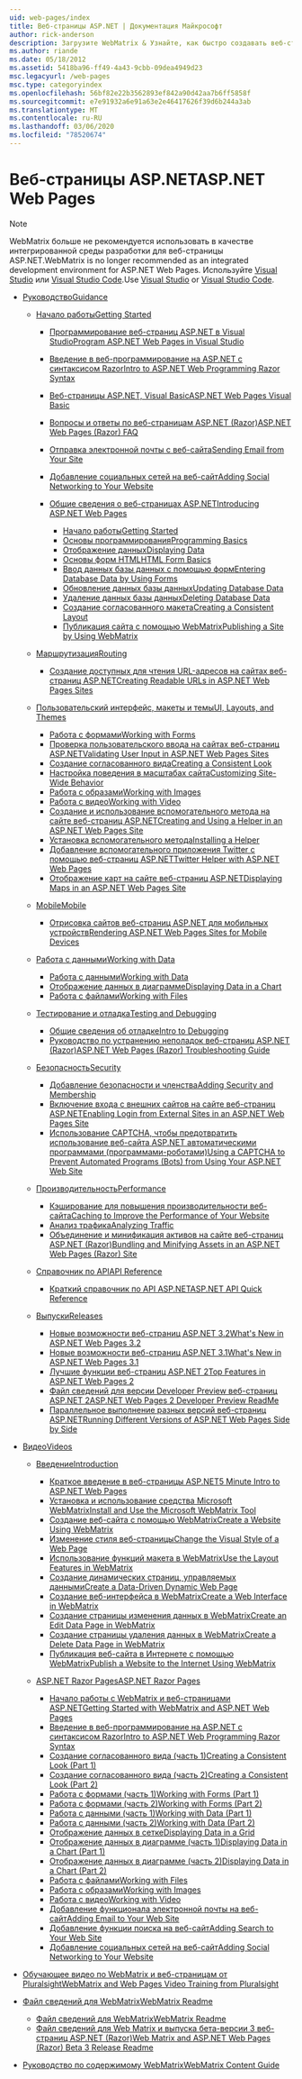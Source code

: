 ```yaml
---
uid: web-pages/index
title: Веб-страницы ASP.NET | Документация Майкрософт
author: rick-anderson
description: Загрузите WebMatrix & Узнайте, как быстро создавать веб-страницы с помощью упрощенного способа объединения серверного кода с HTML.
ms.author: riande
ms.date: 05/18/2012
ms.assetid: 5418ba96-ff49-4a43-9cbb-09dea4949d23
msc.legacyurl: /web-pages
msc.type: categoryindex
ms.openlocfilehash: 56bf82e22b3562893ef842a90d42aa7b6ff5858f
ms.sourcegitcommit: e7e91932a6e91a63e2e46417626f39d6b244a3ab
ms.translationtype: MT
ms.contentlocale: ru-RU
ms.lasthandoff: 03/06/2020
ms.locfileid: "78520674"
---
```

# <a name="aspnet-web-pages"></a><span data-ttu-id="78fe5-103">Веб-страницы ASP.NET</span><span class="sxs-lookup"><span data-stu-id="78fe5-103">ASP.NET Web Pages</span></span>

> [!NOTE] 
> <span data-ttu-id="78fe5-104">WebMatrix больше не рекомендуется использовать в качестве интегрированной среды разработки для веб-страницы ASP.NET.</span><span class="sxs-lookup"><span data-stu-id="78fe5-104">WebMatrix is no longer recommended as an integrated development environment for ASP.NET Web Pages.</span></span> <span data-ttu-id="78fe5-105">Используйте [Visual Studio](xref:aspnet/web-pages/overview/getting-started/program-asp-net-web-pages-in-visual-studio) или [Visual Studio Code](https://code.visualstudio.com/).</span><span class="sxs-lookup"><span data-stu-id="78fe5-105">Use [Visual Studio](xref:aspnet/web-pages/overview/getting-started/program-asp-net-web-pages-in-visual-studio) or [Visual Studio Code](https://code.visualstudio.com/).</span></span>

- [<span data-ttu-id="78fe5-106">Руководство</span><span class="sxs-lookup"><span data-stu-id="78fe5-106">Guidance</span></span>](overview/index.md)

    - [<span data-ttu-id="78fe5-107">Начало работы</span><span class="sxs-lookup"><span data-stu-id="78fe5-107">Getting Started</span></span>](overview/getting-started/index.md)

        - [<span data-ttu-id="78fe5-108">Программирование веб-страниц ASP.NET в Visual Studio</span><span class="sxs-lookup"><span data-stu-id="78fe5-108">Program ASP.NET Web Pages in Visual Studio</span></span>](overview/getting-started/program-asp-net-web-pages-in-visual-studio.md)
        - [<span data-ttu-id="78fe5-109">Введение в веб-программирование на ASP.NET с синтаксисом Razor</span><span class="sxs-lookup"><span data-stu-id="78fe5-109">Intro to ASP.NET Web Programming Razor Syntax</span></span>](overview/getting-started/introducing-razor-syntax-c.md)
        - [<span data-ttu-id="78fe5-110">Веб-страницы ASP.NET, Visual Basic</span><span class="sxs-lookup"><span data-stu-id="78fe5-110">ASP.NET Web Pages Visual Basic</span></span>](overview/getting-started/introducing-razor-syntax-vb.md)
        - [<span data-ttu-id="78fe5-111">Вопросы и ответы по веб-страницам ASP.NET (Razor)</span><span class="sxs-lookup"><span data-stu-id="78fe5-111">ASP.NET Web Pages (Razor) FAQ</span></span>](overview/getting-started/aspnet-web-pages-razor-faq.md)
        - [<span data-ttu-id="78fe5-112">Отправка электронной почты с веб-сайта</span><span class="sxs-lookup"><span data-stu-id="78fe5-112">Sending Email from Your Site</span></span>](overview/getting-started/11-adding-email-to-your-web-site.md)
        - [<span data-ttu-id="78fe5-113">Добавление социальных сетей на веб-сайт</span><span class="sxs-lookup"><span data-stu-id="78fe5-113">Adding Social Networking to Your Website</span></span>](overview/getting-started/13-adding-social-networking-to-your-web-site.md)
        - [<span data-ttu-id="78fe5-114">Общие сведения о веб-страницах ASP.NET</span><span class="sxs-lookup"><span data-stu-id="78fe5-114">Introducing ASP.NET Web Pages</span></span>](overview/getting-started/introducing-aspnet-web-pages-2/index.md)

            - [<span data-ttu-id="78fe5-115">Начало работы</span><span class="sxs-lookup"><span data-stu-id="78fe5-115">Getting Started</span></span>](overview/getting-started/introducing-aspnet-web-pages-2/getting-started.md)
            - [<span data-ttu-id="78fe5-116">Основы программирования</span><span class="sxs-lookup"><span data-stu-id="78fe5-116">Programming Basics</span></span>](overview/getting-started/introducing-aspnet-web-pages-2/intro-to-web-pages-programming.md)
            - [<span data-ttu-id="78fe5-117">Отображение данных</span><span class="sxs-lookup"><span data-stu-id="78fe5-117">Displaying Data</span></span>](overview/getting-started/introducing-aspnet-web-pages-2/displaying-data.md)
            - [<span data-ttu-id="78fe5-118">Основы форм HTML</span><span class="sxs-lookup"><span data-stu-id="78fe5-118">HTML Form Basics</span></span>](overview/getting-started/introducing-aspnet-web-pages-2/form-basics.md)
            - [<span data-ttu-id="78fe5-119">Ввод данных базы данных с помощью форм</span><span class="sxs-lookup"><span data-stu-id="78fe5-119">Entering Database Data by Using Forms</span></span>](overview/getting-started/introducing-aspnet-web-pages-2/entering-data.md)
            - [<span data-ttu-id="78fe5-120">Обновление данных базы данных</span><span class="sxs-lookup"><span data-stu-id="78fe5-120">Updating Database Data</span></span>](overview/getting-started/introducing-aspnet-web-pages-2/updating-data.md)
            - [<span data-ttu-id="78fe5-121">Удаление данных базы данных</span><span class="sxs-lookup"><span data-stu-id="78fe5-121">Deleting Database Data</span></span>](overview/getting-started/introducing-aspnet-web-pages-2/deleting-data.md)
            - [<span data-ttu-id="78fe5-122">Создание согласованного макета</span><span class="sxs-lookup"><span data-stu-id="78fe5-122">Creating a Consistent Layout</span></span>](overview/getting-started/introducing-aspnet-web-pages-2/layouts.md)
            - [<span data-ttu-id="78fe5-123">Публикация сайта с помощью WebMatrix</span><span class="sxs-lookup"><span data-stu-id="78fe5-123">Publishing a Site by Using WebMatrix</span></span>](overview/getting-started/introducing-aspnet-web-pages-2/publishing.md)
    - [<span data-ttu-id="78fe5-124">Маршрутизация</span><span class="sxs-lookup"><span data-stu-id="78fe5-124">Routing</span></span>](overview/routing/index.md)

        - [<span data-ttu-id="78fe5-125">Создание доступных для чтения URL-адресов на сайтах веб-страниц ASP.NET</span><span class="sxs-lookup"><span data-stu-id="78fe5-125">Creating Readable URLs in ASP.NET Web Pages Sites</span></span>](overview/routing/creating-readable-urls-in-aspnet-web-pages-sites.md)
    - [<span data-ttu-id="78fe5-126">Пользовательский интерфейс, макеты и темы</span><span class="sxs-lookup"><span data-stu-id="78fe5-126">UI, Layouts, and Themes</span></span>](overview/ui-layouts-and-themes/index.md)

        - [<span data-ttu-id="78fe5-127">Работа с формами</span><span class="sxs-lookup"><span data-stu-id="78fe5-127">Working with Forms</span></span>](overview/ui-layouts-and-themes/4-working-with-forms.md)
        - [<span data-ttu-id="78fe5-128">Проверка пользовательского ввода на сайтах веб-страниц ASP.NET</span><span class="sxs-lookup"><span data-stu-id="78fe5-128">Validating User Input in ASP.NET Web Pages Sites</span></span>](overview/ui-layouts-and-themes/validating-user-input-in-aspnet-web-pages-sites.md)
        - [<span data-ttu-id="78fe5-129">Создание согласованного вида</span><span class="sxs-lookup"><span data-stu-id="78fe5-129">Creating a Consistent Look</span></span>](overview/ui-layouts-and-themes/3-creating-a-consistent-look.md)
        - [<span data-ttu-id="78fe5-130">Настройка поведения в масштабах сайта</span><span class="sxs-lookup"><span data-stu-id="78fe5-130">Customizing Site-Wide Behavior</span></span>](overview/ui-layouts-and-themes/18-customizing-site-wide-behavior.md)
        - [<span data-ttu-id="78fe5-131">Работа с образами</span><span class="sxs-lookup"><span data-stu-id="78fe5-131">Working with Images</span></span>](overview/ui-layouts-and-themes/9-working-with-images.md)
        - [<span data-ttu-id="78fe5-132">Работа с видео</span><span class="sxs-lookup"><span data-stu-id="78fe5-132">Working with Video</span></span>](overview/ui-layouts-and-themes/10-working-with-video.md)
        - [<span data-ttu-id="78fe5-133">Создание и использование вспомогательного метода на сайте веб-страниц ASP.NET</span><span class="sxs-lookup"><span data-stu-id="78fe5-133">Creating and Using a Helper in an ASP.NET Web Pages Site</span></span>](overview/ui-layouts-and-themes/creating-and-using-a-helper-in-an-aspnet-web-pages-site.md)
        - [<span data-ttu-id="78fe5-134">Установка вспомогательного метода</span><span class="sxs-lookup"><span data-stu-id="78fe5-134">Installing a Helper</span></span>](overview/ui-layouts-and-themes/installing-helpers.md)
        - [<span data-ttu-id="78fe5-135">Добавление вспомогательного приложения Twitter с помощью веб-страниц ASP.NET</span><span class="sxs-lookup"><span data-stu-id="78fe5-135">Twitter Helper with ASP.NET Web Pages</span></span>](overview/ui-layouts-and-themes/twitter-helper.md)
        - [<span data-ttu-id="78fe5-136">Отображение карт на сайте веб-страниц ASP.NET</span><span class="sxs-lookup"><span data-stu-id="78fe5-136">Displaying Maps in an ASP.NET Web Pages Site</span></span>](overview/ui-layouts-and-themes/displaying-maps-in-an-aspnet-web-pages-site.md)
    - [<span data-ttu-id="78fe5-137">Mobile</span><span class="sxs-lookup"><span data-stu-id="78fe5-137">Mobile</span></span>](overview/mobile/index.md)

        - [<span data-ttu-id="78fe5-138">Отрисовка сайтов веб-страниц ASP.NET для мобильных устройств</span><span class="sxs-lookup"><span data-stu-id="78fe5-138">Rendering ASP.NET Web Pages Sites for Mobile Devices</span></span>](overview/mobile/rendering-aspnet-web-pages-sites-for-mobile-devices.md)
    - [<span data-ttu-id="78fe5-139">Работа с данными</span><span class="sxs-lookup"><span data-stu-id="78fe5-139">Working with Data</span></span>](overview/data/index.md)

        - [<span data-ttu-id="78fe5-140">Работа с данными</span><span class="sxs-lookup"><span data-stu-id="78fe5-140">Working with Data</span></span>](overview/data/5-working-with-data.md)
        - [<span data-ttu-id="78fe5-141">Отображение данных в диаграмме</span><span class="sxs-lookup"><span data-stu-id="78fe5-141">Displaying Data in a Chart</span></span>](overview/data/7-displaying-data-in-a-chart.md)
        - [<span data-ttu-id="78fe5-142">Работа с файлами</span><span class="sxs-lookup"><span data-stu-id="78fe5-142">Working with Files</span></span>](overview/data/working-with-files.md)
    - [<span data-ttu-id="78fe5-143">Тестирование и отладка</span><span class="sxs-lookup"><span data-stu-id="78fe5-143">Testing and Debugging</span></span>](overview/testing-and-debugging/index.md)

        - [<span data-ttu-id="78fe5-144">Общие сведения об отладке</span><span class="sxs-lookup"><span data-stu-id="78fe5-144">Intro to Debugging</span></span>](overview/testing-and-debugging/introduction-to-debugging.md)
        - [<span data-ttu-id="78fe5-145">Руководство по устранению неполадок веб-страниц ASP.NET (Razor)</span><span class="sxs-lookup"><span data-stu-id="78fe5-145">ASP.NET Web Pages (Razor) Troubleshooting Guide</span></span>](overview/testing-and-debugging/aspnet-web-pages-razor-troubleshooting-guide.md)
    - [<span data-ttu-id="78fe5-146">Безопасность</span><span class="sxs-lookup"><span data-stu-id="78fe5-146">Security</span></span>](overview/security/index.md)

        - [<span data-ttu-id="78fe5-147">Добавление безопасности и членства</span><span class="sxs-lookup"><span data-stu-id="78fe5-147">Adding Security and Membership</span></span>](overview/security/16-adding-security-and-membership.md)
        - [<span data-ttu-id="78fe5-148">Включение входа с внешних сайтов на сайте веб-страниц ASP.NET</span><span class="sxs-lookup"><span data-stu-id="78fe5-148">Enabling Login from External Sites in an ASP.NET Web Pages Site</span></span>](overview/security/enabling-login-from-external-sites-in-an-aspnet-web-pages-site.md)
        - [<span data-ttu-id="78fe5-149">Использование CAPTCHA, чтобы предотвратить использование веб-сайта ASP.NET автоматическими программами (программами-роботами)</span><span class="sxs-lookup"><span data-stu-id="78fe5-149">Using a CAPTCHA to Prevent Automated Programs (Bots) from Using Your ASP.NET Web Site</span></span>](overview/security/using-a-catpcha-to-prevent-automated-programs-bots-from-using-your-aspnet-web-site.md)
    - [<span data-ttu-id="78fe5-150">Производительность</span><span class="sxs-lookup"><span data-stu-id="78fe5-150">Performance</span></span>](overview/performance-and-traffic/index.md)

        - [<span data-ttu-id="78fe5-151">Кэширование для повышения производительности веб-сайта</span><span class="sxs-lookup"><span data-stu-id="78fe5-151">Caching to Improve the Performance of Your Website</span></span>](overview/performance-and-traffic/15-caching-to-improve-the-performance-of-your-website.md)
        - [<span data-ttu-id="78fe5-152">Анализ трафика</span><span class="sxs-lookup"><span data-stu-id="78fe5-152">Analyzing Traffic</span></span>](overview/performance-and-traffic/14-analyzing-traffic.md)
        - [<span data-ttu-id="78fe5-153">Объединение и минификация активов на сайте веб-страниц ASP.NET (Razor)</span><span class="sxs-lookup"><span data-stu-id="78fe5-153">Bundling and Minifying Assets in an ASP.NET Web Pages (Razor) Site</span></span>](overview/performance-and-traffic/bundling-and-minifying-assets-in-an-aspnet-web-pages-razor-site.md)
    - [<span data-ttu-id="78fe5-154">Справочник по API</span><span class="sxs-lookup"><span data-stu-id="78fe5-154">API Reference</span></span>](overview/api-reference/index.md)

        - [<span data-ttu-id="78fe5-155">Краткий справочник по API ASP.NET</span><span class="sxs-lookup"><span data-stu-id="78fe5-155">ASP.NET API Quick Reference</span></span>](overview/api-reference/asp-net-web-pages-api-reference.md)
    - [<span data-ttu-id="78fe5-156">Выпуски</span><span class="sxs-lookup"><span data-stu-id="78fe5-156">Releases</span></span>](overview/releases/index.md)

        - [<span data-ttu-id="78fe5-157">Новые возможности веб-страниц ASP.NET 3.2</span><span class="sxs-lookup"><span data-stu-id="78fe5-157">What's New in ASP.NET Web Pages 3.2</span></span>](overview/releases/whats-new-in-aspnet-web-pages-32.md)
        - [<span data-ttu-id="78fe5-158">Новые возможности веб-страниц ASP.NET 3.1</span><span class="sxs-lookup"><span data-stu-id="78fe5-158">What's New in ASP.NET Web Pages 3.1</span></span>](overview/releases/whats-new-aspnet-web-pages-31.md)
        - [<span data-ttu-id="78fe5-159">Лучшие функции веб-страниц ASP.NET 2</span><span class="sxs-lookup"><span data-stu-id="78fe5-159">Top Features in ASP.NET Web Pages 2</span></span>](overview/releases/top-features-in-web-pages-2.md)
        - [<span data-ttu-id="78fe5-160">Файл сведений для версии Developer Preview веб-страниц ASP.NET 2</span><span class="sxs-lookup"><span data-stu-id="78fe5-160">ASP.NET Web Pages 2 Developer Preview ReadMe</span></span>](overview/releases/aspnet-web-pages-2-developer-preview-readme.md)
        - [<span data-ttu-id="78fe5-161">Параллельное выполнение разных версий веб-страниц ASP.NET</span><span class="sxs-lookup"><span data-stu-id="78fe5-161">Running Different Versions of ASP.NET Web Pages Side by Side</span></span>](overview/releases/running-v1-and-v2-sites-side-by-side.md)
- [<span data-ttu-id="78fe5-162">Видео</span><span class="sxs-lookup"><span data-stu-id="78fe5-162">Videos</span></span>](videos/index.md)

    - [<span data-ttu-id="78fe5-163">Введение</span><span class="sxs-lookup"><span data-stu-id="78fe5-163">Introduction</span></span>](videos/introduction/index.md)

        - [<span data-ttu-id="78fe5-164">Краткое введение в веб-страницы ASP.NET</span><span class="sxs-lookup"><span data-stu-id="78fe5-164">5 Minute Intro to ASP.NET Web Pages</span></span>](videos/introduction/5-minute-introduction-to-aspnet-web-pages.md)
        - [<span data-ttu-id="78fe5-165">Установка и использование средства Microsoft WebMatrix</span><span class="sxs-lookup"><span data-stu-id="78fe5-165">Install and Use the Microsoft WebMatrix Tool</span></span>](videos/introduction/install-and-use-the-microsoft-webmatrix-tool.md)
        - [<span data-ttu-id="78fe5-166">Создание веб-сайта с помощью WebMatrix</span><span class="sxs-lookup"><span data-stu-id="78fe5-166">Create a Website Using WebMatrix</span></span>](videos/introduction/create-a-website-using-webmatrix.md)
        - [<span data-ttu-id="78fe5-167">Изменение стиля веб-страницы</span><span class="sxs-lookup"><span data-stu-id="78fe5-167">Change the Visual Style of a Web Page</span></span>](videos/introduction/change-the-visual-style-of-a-web-page.md)
        - [<span data-ttu-id="78fe5-168">Использование функций макета в WebMatrix</span><span class="sxs-lookup"><span data-stu-id="78fe5-168">Use the Layout Features in WebMatrix</span></span>](videos/introduction/use-the-layout-features-in-webmatrix.md)
        - [<span data-ttu-id="78fe5-169">Создание динамических страниц, управляемых данными</span><span class="sxs-lookup"><span data-stu-id="78fe5-169">Create a Data-Driven Dynamic Web Page</span></span>](videos/introduction/create-a-data-driven-dynamic-web-page.md)
        - [<span data-ttu-id="78fe5-170">Создание веб-интерфейса в WebMatrix</span><span class="sxs-lookup"><span data-stu-id="78fe5-170">Create a Web Interface in WebMatrix</span></span>](videos/introduction/create-a-web-interface-in-webmatrix.md)
        - [<span data-ttu-id="78fe5-171">Создание страницы изменения данных в WebMatrix</span><span class="sxs-lookup"><span data-stu-id="78fe5-171">Create an Edit Data Page in WebMatrix</span></span>](videos/introduction/create-an-edit-data-page-in-webmatrix.md)
        - [<span data-ttu-id="78fe5-172">Создание страницы удаления данных в WebMatrix</span><span class="sxs-lookup"><span data-stu-id="78fe5-172">Create a Delete Data Page in WebMatrix</span></span>](videos/introduction/create-a-delete-data-page-in-webmatrix.md)
        - [<span data-ttu-id="78fe5-173">Публикация веб-сайта в Интернете с помощью WebMatrix</span><span class="sxs-lookup"><span data-stu-id="78fe5-173">Publish a Website to the Internet Using WebMatrix</span></span>](videos/introduction/publish-a-website-to-the-internet-using-webmatrix.md)
    - [<span data-ttu-id="78fe5-174">ASP.NET Razor Pages</span><span class="sxs-lookup"><span data-stu-id="78fe5-174">ASP.NET Razor Pages</span></span>](videos/aspnet-razor-pages/index.md)

        - [<span data-ttu-id="78fe5-175">Начало работы с WebMatrix и веб-страницами ASP.NET</span><span class="sxs-lookup"><span data-stu-id="78fe5-175">Getting Started with WebMatrix and ASP.NET Web Pages</span></span>](videos/aspnet-razor-pages/getting-started-with-webmatrix-and-aspnet-web-pages.md)
        - [<span data-ttu-id="78fe5-176">Введение в веб-программирование на ASP.NET с синтаксисом Razor</span><span class="sxs-lookup"><span data-stu-id="78fe5-176">Intro to ASP.NET Web Programming Razor Syntax</span></span>](videos/aspnet-razor-pages/introduction-to-aspnet-web-programming-using-the-razor-syntax.md)
        - [<span data-ttu-id="78fe5-177">Создание согласованного вида (часть 1)</span><span class="sxs-lookup"><span data-stu-id="78fe5-177">Creating a Consistent Look (Part 1)</span></span>](videos/aspnet-razor-pages/creating-a-consistent-look-part-1.md)
        - [<span data-ttu-id="78fe5-178">Создание согласованного вида (часть 2)</span><span class="sxs-lookup"><span data-stu-id="78fe5-178">Creating a Consistent Look (Part 2)</span></span>](videos/aspnet-razor-pages/creating-a-consistent-look-part-2.md)
        - [<span data-ttu-id="78fe5-179">Работа с формами (часть 1)</span><span class="sxs-lookup"><span data-stu-id="78fe5-179">Working with Forms (Part 1)</span></span>](videos/aspnet-razor-pages/working-with-forms-part-1.md)
        - [<span data-ttu-id="78fe5-180">Работа с формами (часть 2)</span><span class="sxs-lookup"><span data-stu-id="78fe5-180">Working with Forms (Part 2)</span></span>](videos/aspnet-razor-pages/working-with-forms-part-2.md)
        - [<span data-ttu-id="78fe5-181">Работа с данными (часть 1)</span><span class="sxs-lookup"><span data-stu-id="78fe5-181">Working with Data (Part 1)</span></span>](videos/aspnet-razor-pages/working-with-data-part-1.md)
        - [<span data-ttu-id="78fe5-182">Работа с данными (часть 2)</span><span class="sxs-lookup"><span data-stu-id="78fe5-182">Working with Data (Part 2)</span></span>](videos/aspnet-razor-pages/working-with-data-part-2.md)
        - [<span data-ttu-id="78fe5-183">Отображение данных в сетке</span><span class="sxs-lookup"><span data-stu-id="78fe5-183">Displaying Data in a Grid</span></span>](videos/aspnet-razor-pages/displaying-data-in-a-grid.md)
        - [<span data-ttu-id="78fe5-184">Отображение данных в диаграмме (часть 1)</span><span class="sxs-lookup"><span data-stu-id="78fe5-184">Displaying Data in a Chart (Part 1)</span></span>](videos/aspnet-razor-pages/displaying-data-in-a-chart-part-1.md)
        - [<span data-ttu-id="78fe5-185">Отображение данных в диаграмме (часть 2)</span><span class="sxs-lookup"><span data-stu-id="78fe5-185">Displaying Data in a Chart (Part 2)</span></span>](videos/aspnet-razor-pages/displaying-data-in-a-chart-part-2.md)
        - [<span data-ttu-id="78fe5-186">Работа с файлами</span><span class="sxs-lookup"><span data-stu-id="78fe5-186">Working with Files</span></span>](videos/aspnet-razor-pages/working-with-files.md)
        - [<span data-ttu-id="78fe5-187">Работа с образами</span><span class="sxs-lookup"><span data-stu-id="78fe5-187">Working with Images</span></span>](videos/aspnet-razor-pages/working-with-images.md)
        - [<span data-ttu-id="78fe5-188">Работа с видео</span><span class="sxs-lookup"><span data-stu-id="78fe5-188">Working with Video</span></span>](videos/aspnet-razor-pages/working-with-video.md)
        - [<span data-ttu-id="78fe5-189">Добавление функционала электронной почты на веб-сайт</span><span class="sxs-lookup"><span data-stu-id="78fe5-189">Adding Email to Your Web Site</span></span>](videos/aspnet-razor-pages/adding-email-to-your-web-site.md)
        - [<span data-ttu-id="78fe5-190">Добавление функции поиска на веб-сайт</span><span class="sxs-lookup"><span data-stu-id="78fe5-190">Adding Search to Your Web Site</span></span>](videos/aspnet-razor-pages/adding-search-to-your-web-site.md)
        - [<span data-ttu-id="78fe5-191">Добавление социальных сетей на веб-сайт</span><span class="sxs-lookup"><span data-stu-id="78fe5-191">Adding Social Networking to Your Website</span></span>](videos/aspnet-razor-pages/adding-social-networking-to-your-website.md)
- [<span data-ttu-id="78fe5-192">Обучающее видео по WebMatrix и веб-страницам от Pluralsight</span><span class="sxs-lookup"><span data-stu-id="78fe5-192">WebMatrix and Web Pages Video Training from Pluralsight</span></span>](pluralsight.md)
- [<span data-ttu-id="78fe5-193">Файл сведений для WebMatrix</span><span class="sxs-lookup"><span data-stu-id="78fe5-193">WebMatrix Readme</span></span>](readme/index.md)

    - [<span data-ttu-id="78fe5-194">Файл сведений для WebMatrix</span><span class="sxs-lookup"><span data-stu-id="78fe5-194">WebMatrix Readme</span></span>](readme/overview.md)
    - [<span data-ttu-id="78fe5-195">Файл сведений для Web Matrix и выпуска бета-версии 3 веб-страниц ASP.NET (Razor)</span><span class="sxs-lookup"><span data-stu-id="78fe5-195">Web Matrix and ASP.NET Web Pages (Razor) Beta 3 Release Readme</span></span>](readme/beta3.md)
- [<span data-ttu-id="78fe5-196">Руководство по содержимому WebMatrix</span><span class="sxs-lookup"><span data-stu-id="78fe5-196">WebMatrix Content Guide</span></span>](content-guide.md)
